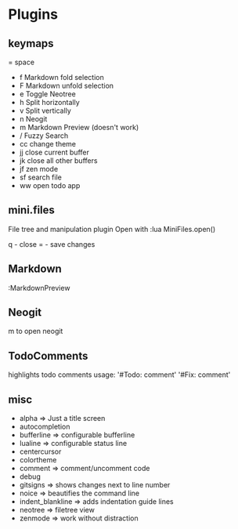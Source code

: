 # Plugins

## keymaps
<leader> = space
- f     Markdown fold selection
- F     Markdown unfold selection
- e     Toggle Neotree
- h     Split horizontally
- v     Split vertically
- n     Neogit
- m     Markdown Preview (doesn't work)
- /     Fuzzy Search
- cc     change theme
- jj    close current buffer
- jk    close all other buffers
- jf    zen mode
- sf    search file
- ww    open todo app




## mini.files
File tree and manipulation plugin
Open with :lua MiniFiles.open()

q - close
= - save changes

## Markdown
:MarkdownPreview

## Neogit
<leader>m to open neogit

## TodoComments
highlights todo comments
usage:
'#Todo: comment'
'#Fix: comment'

## misc
- alpha => Just a title screen
- autocompletion
- bufferline => configurable bufferline
- lualine => configurable status line
- centercursor
- colortheme
- comment => comment/uncomment code
- debug
- gitsigns => shows changes next to line number
- noice => beautifies the command line
- indent_blankline => adds indentation guide lines
- neotree => filetree view
- zenmode => work without distraction



